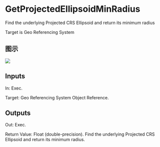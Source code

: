 # GetProjectedEllipsoidMinRadius

Find the underlying Projected CRS Ellipsoid and return its minimum radius

Target is Geo Referencing System

## 图示

![]($-20221218-19140508.png)

## Inputs

In: Exec.

Target: Geo Referencing System Object Reference.  

## Outputs

Out: Exec.

Return Value: Float (double-precision). Find the underlying Projected CRS Ellipsoid and return its minimum radius.


